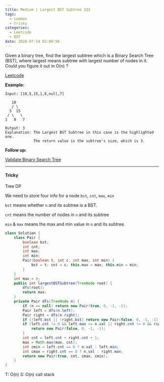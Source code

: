 ```yaml
---
title: Medium | Largest BST Subtree 333
tags:
  - common
  - tricky
categories:
  - Leetcode
  - BST
date: 2020-07-14 02:09:56
---
```


Given a binary tree, find the largest subtree which is a Binary Search Tree (BST), where largest means subtree with largest number of nodes in it. Could you figure it out in O(n) ?

[Leetcode](https://leetcode.com/problems/largest-bst-subtree/)

<!--more-->

**Example:**

```
Input: [10,5,15,1,8,null,7]

   10 
   / \ 
  5  15 
 / \   \ 
1   8   7

Output: 3
Explanation: The Largest BST Subtree in this case is the highlighted one.
             The return value is the subtree's size, which is 3.
```

**Follow up:** 

[Validate Binary Search Tree](https://leetcode.com/problems/validate-binary-search-tree/)

---

#### Tricky 

Tree DP

We need to store four info for a node `bst`, `cnt`, `max`, `min`

`bst` means whether `n` and its subtree is a BST.

`cnt` means the number of nodes in `n` and its subtree

`min` & `max` means the max and min value in `n` and its subtree.

```java
class Solution {
    class Pair {
        boolean bst;
        int cnt;
        int max;
        int min;
        Pair(boolean t, int c, int max, int min) {
            bst = t; cnt = c; this.max = max; this.min = min;
        }
    }
    int max = 0;
    public int largestBSTSubtree(TreeNode root) {
        dfs(root);
        return max;
    }
    private Pair dfs(TreeNode n) {
        if (n == null) return new Pair(true, 0, -1, -1);
        Pair left = dfs(n.left);
        Pair right = dfs(n.right);
        if (!left.bst || !right.bst) return new Pair(false, 0, -1, -1);
        if (left.cnt != 0 && left.max >= n.val || right.cnt != 0 && right.min <= n.val) {
            return new Pair(false, 0, -1, -1);
        }
        int cnt = left.cnt + right.cnt + 1;
        max = Math.max(max, cnt);
        int cmin = left.cnt == 0 ? n.val : left.min;
        int cmax = right.cnt == 0 ? n.val : right.max;
        return new Pair(true, cnt, cmax, cmin);
    }
}
```

T: O(n)			S: O(n) call stack

